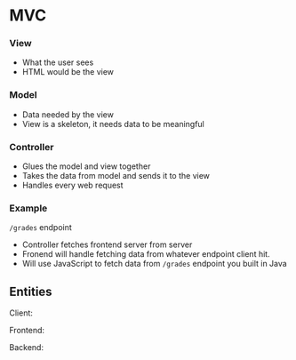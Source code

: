 # MVC

### View

- What the user sees
- HTML would be the view

### Model

- Data needed by the view
- View is a skeleton, it needs data to be meaningful

### Controller

- Glues the model and view together
- Takes the data from model and sends it to the view
- Handles every web request

### Example

`/grades` endpoint

- Controller fetches frontend server from server
- Fronend will handle fetching data from whatever endpoint client hit.
- Will use JavaScript to fetch data from `/grades` endpoint you built in Java

## Entities

Client:

Frontend:

Backend:
